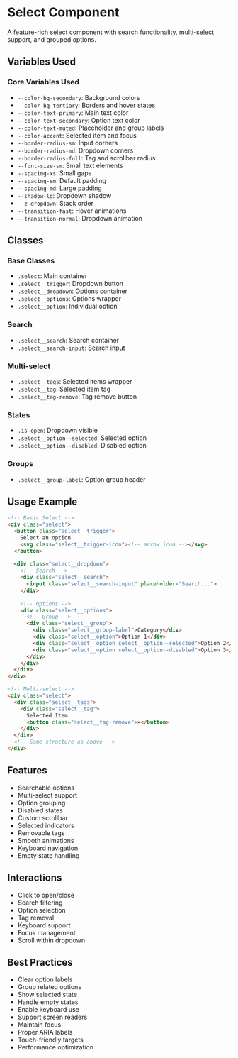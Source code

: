 # Select Component

A feature-rich select component with search functionality, multi-select support, and grouped options.

## Variables Used

### Core Variables Used
- `--color-bg-secondary`: Background colors
- `--color-bg-tertiary`: Borders and hover states
- `--color-text-primary`: Main text color
- `--color-text-secondary`: Option text color
- `--color-text-muted`: Placeholder and group labels
- `--color-accent`: Selected item and focus
- `--border-radius-sm`: Input corners
- `--border-radius-md`: Dropdown corners
- `--border-radius-full`: Tag and scrollbar radius
- `--font-size-sm`: Small text elements
- `--spacing-xs`: Small gaps
- `--spacing-sm`: Default padding
- `--spacing-md`: Large padding
- `--shadow-lg`: Dropdown shadow
- `--z-dropdown`: Stack order
- `--transition-fast`: Hover animations
- `--transition-normal`: Dropdown animation

## Classes

### Base Classes
- `.select`: Main container
- `.select__trigger`: Dropdown button
- `.select__dropdown`: Options container
- `.select__options`: Options wrapper
- `.select__option`: Individual option

### Search
- `.select__search`: Search container
- `.select__search-input`: Search input

### Multi-select
- `.select__tags`: Selected items wrapper
- `.select__tag`: Selected item tag
- `.select__tag-remove`: Tag remove button

### States
- `.is-open`: Dropdown visible
- `.select__option--selected`: Selected option
- `.select__option--disabled`: Disabled option

### Groups
- `.select__group-label`: Option group header

## Usage Example

```html
<!-- Basic Select -->
<div class="select">
  <button class="select__trigger">
    Select an option
    <svg class="select__trigger-icon"><!-- arrow icon --></svg>
  </button>
  
  <div class="select__dropdown">
    <!-- Search -->
    <div class="select__search">
      <input class="select__search-input" placeholder="Search...">
    </div>
    
    <!-- Options -->
    <div class="select__options">
      <!-- Group -->
      <div class="select__group">
        <div class="select__group-label">Category</div>
        <div class="select__option">Option 1</div>
        <div class="select__option select__option--selected">Option 2</div>
        <div class="select__option select__option--disabled">Option 3</div>
      </div>
    </div>
  </div>
</div>

<!-- Multi-select -->
<div class="select">
  <div class="select__tags">
    <div class="select__tag">
      Selected Item
      <button class="select__tag-remove">×</button>
    </div>
  </div>
  <!-- Same structure as above -->
</div>
```

## Features
- Searchable options
- Multi-select support
- Option grouping
- Disabled states
- Custom scrollbar
- Selected indicators
- Removable tags
- Smooth animations
- Keyboard navigation
- Empty state handling

## Interactions
- Click to open/close
- Search filtering
- Option selection
- Tag removal
- Keyboard support
- Focus management
- Scroll within dropdown

## Best Practices
- Clear option labels
- Group related options
- Show selected state
- Handle empty states
- Enable keyboard use
- Support screen readers
- Maintain focus
- Proper ARIA labels
- Touch-friendly targets
- Performance optimization